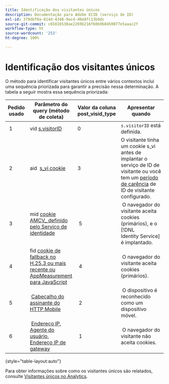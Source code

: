 ```yaml
---
title: Identificação dos visitantes únicos
description: Documentação para Adobe ECID (serviço de ID)
exl-id: 379dbf0a-814d-4348-9ac4-d0e8fc13b9dc
source-git-commit: c65816530ae2269b216f60b9b0450077e5aaac2f
workflow-type: ht
source-wordcount: '253'
ht-degree: 100%

---
```


# Identificação dos visitantes únicos

O método para identificar visitantes únicos entre vários contextos inclui uma sequência priorizada para garantir a precisão nessa determinação. A tabela a seguir mostra essa sequência priorizada:

| Pedido usado | Parâmetro do query (método de coleta) | Valor da coluna post_visid_type | Apresentar quando |
|---|---|---|---|
|  1  | vid [s.visitorID](https://experienceleague.adobe.com/docs/analytics/implementation/vars/config-vars/visitorid.html?lang=pt-BR)  | 0  | `s.visitorID` está definida. |
|  2  | aid  [s_vi cookie](https://experienceleague.adobe.com/docs/core-services/interface/administration/ec-cookies/cookies-analytics.html?lang=pt-BR#section-5d50a078de444d12b7d927d68ff3b679)  | 3  | O visitante tinha um cookie s_vi antes de implantar o serviço de ID de visitante ou você tem um [período de carência](https://experienceleague.adobe.com/docs/id-service/using/reference/analytics-reference/grace-period.html?lang=pt-BR) de ID de visitante configurado.  |
|  3  | mid [cookie AMCV_ definido pelo Serviço de identidade](../introduction/cookies.md)  |  5  |  O navegador do visitante aceita cookies (primários), e o [!DNL Identity Service] é implantado.  |
|  4  | fid [cookie de fallback no H.25.3 ou mais recente ou AppMeasurement para JavaScript](https://experienceleague.adobe.com/docs/core-services/interface/administration/ec-cookies/cookies-analytics.html?lang=pt-BR#section-65e33f9bfc264959ac1513e2f4b10ac7)  |  4  |  O navegador do visitante aceita cookies (primários).  |
|  5  |  [Cabeçalho do assinante do HTTP Mobile](https://experienceleague.adobe.com/docs/analytics/export/analytics-data-feed/data-feed-contents/datafeeds-reference.html?lang=pt-BR)  |  2  |  O dispositivo é reconhecido como um dispositivo móvel.  |
|  6  |  [Endereço IP, Agente do usuário, Endereço IP de gateway](https://experienceleague.adobe.com/docs/analytics/components/metrics/unique-visitors.html?lang=pt-BR)  |  1  |  O navegador do visitante não aceita cookies. |

{style=&quot;table-layout:auto&quot;}

Para obter informações sobre como os visitantes únicos são relatados, consulte [Visitantes únicos no Analytics](https://experienceleague.adobe.com/docs/analytics/components/metrics/unique-visitors.html?lang=pt-BR).

